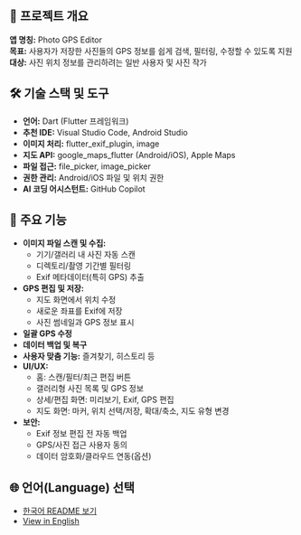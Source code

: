 ## 📖 프로젝트 개요
**앱 명칭:** Photo GPS Editor  
**목표:** 사용자가 저장한 사진들의 GPS 정보를 쉽게 검색, 필터링, 수정할 수 있도록 지원  
**대상:** 사진 위치 정보를 관리하려는 일반 사용자 및 사진 작가

## 🛠️ 기술 스택 및 도구
- **언어:** Dart (Flutter 프레임워크)
- **추천 IDE:** Visual Studio Code, Android Studio
- **이미지 처리:** flutter_exif_plugin, image
- **지도 API:** google_maps_flutter (Android/iOS), Apple Maps
- **파일 접근:** file_picker, image_picker
- **권한 관리:** Android/iOS 파일 및 위치 권한
- **AI 코딩 어시스턴트:** GitHub Copilot

## 🚀 주요 기능
- **이미지 파일 스캔 및 수집:**
  - 기기/갤러리 내 사진 자동 스캔
  - 디렉토리/촬영 기간별 필터링
  - Exif 메타데이터(특히 GPS) 추출
- **GPS 편집 및 저장:**
  - 지도 화면에서 위치 수정
  - 새로운 좌표를 Exif에 저장
  - 사진 썸네일과 GPS 정보 표시
- **일괄 GPS 수정**
- **데이터 백업 및 복구**
- **사용자 맞춤 기능:** 즐겨찾기, 히스토리 등
- **UI/UX:**
  - 홈: 스캔/필터/최근 편집 버튼
  - 갤러리형 사진 목록 및 GPS 정보
  - 상세/편집 화면: 미리보기, Exif, GPS 편집
  - 지도 화면: 마커, 위치 선택/저장, 확대/축소, 지도 유형 변경
- **보안:**
  - Exif 정보 편집 전 자동 백업
  - GPS/사진 접근 사용자 동의
  - 데이터 암호화/클라우드 연동(옵션)

## 🌐 언어(Language) 선택
- [한국어 README 보기](README.ko.md)
- [View in English](README.en.md)
